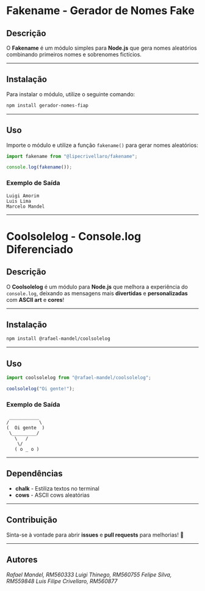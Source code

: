# Fakename - Gerador de Nomes Fake


## Descrição
O **Fakename** é um módulo simples para **Node.js** que gera nomes aleatórios combinando primeiros nomes e sobrenomes fictícios.

---
## Instalação
Para instalar o módulo, utilize o seguinte comando:
```sh
npm install gerador-nomes-fiap
```

---
## Uso
Importe o módulo e utilize a função `fakename()` para gerar nomes aleatórios:
```javascript
import fakename from "@lipecrivellaro/fakename";

console.log(fakename());
```

### Exemplo de Saída
```
Luigi Amorim
Luis Lima
Marcelo Mandel
```
---

# Coolsolelog - Console.log Diferenciado


## Descrição
O **Coolsolelog** é um módulo para **Node.js** que melhora a experiência do `console.log`, deixando as mensagens mais **divertidas** e **personalizadas** com **ASCII art** e **cores**!

---
## Instalação
```sh
npm install @rafael-mandel/coolsolelog
```

---
## Uso
```javascript
import coolsolelog from "@rafael-mandel/coolsolelog";

coolsolelog("Oi gente!");
```

### Exemplo de Saída
```
 ___________
/           \
(  Oi gente  )
 \_________/
   \   /
    \/
   ( o _ o )
```

---
## Dependências
- **chalk** - Estiliza textos no terminal
- **cows** - ASCII cows aleatórias

---
## Contribuição
Sinta-se à vontade para abrir **issues** e **pull requests** para melhorias! 🚀

---
## Autores

*Rafael Mandel, RM560333*
*Luigi Thinego, RM560755*
*Felipe Silva, RM559848*
*Luis Filipe Crivellaro, RM560877*

